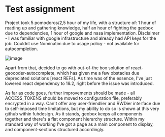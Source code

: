 # Test assignment
Project took 5 pomodoros/2,5 hour of my life, with a structure of: 1 hour of reading up and gathering knowledge, half an hour of fighting the geobox due to dependencies, 1 hour of google and nasa implementation. Disclaimer - I was familiar with google infrastructure and already had API keys for the job.
Couldnt use Nominatim due to usage policy - not available for autocompletion.



![image](https://user-images.githubusercontent.com/16391549/110681265-f13b1700-81d9-11eb-9c68-2c2039cce294.png)



Apart from that, decided to go with out-of-the box solution of react-geocoder-autocomplete, which has given me a few obstacles due depreciated solutions 
[react REFs]. As time was of the essence, I've just lowered react dependency to 16.2, right before the issue was introduced.

As far as code goes, further improvements should be made - all ACCESS_TOKENS should be moved to configuration file, preferably encrypted in a way.
Can't offer any user-friendlier and RWDier interface due to self-imposed time limitations, but my ability to do so is shown at this very github within fuhdesign.
As it stands, geobox keeps all components together and there's a flat component hierarchy structure. Within my standard way of working I've got a page as a main component to display, and component-sections structured accordingly.
